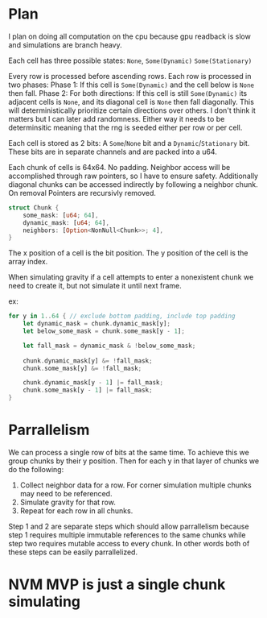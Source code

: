 # Plan
I plan on doing all computation on the cpu because gpu readback is slow and simulations are branch heavy.

Each cell has three possible states:
`None`,
`Some(Dynamic)`
`Some(Stationary)`

Every row is processed before ascending rows.
Each row is processed in two phases:
Phase 1:
If this cell is `Some(Dynamic)` and the cell below is `None` then fall.
Phase 2:
For both directions: If this cell is still `Some(Dynamic)` its adjacent cells is `None`, and its diagonal cell is `None` then fall diagonally. 
This will deterministically prioritize certain directions over others. I don't think it matters but I can later add randomness. Either way it needs to be determinsitic meaning that the rng is seeded either per row or per cell. 

Each cell is stored as 2 bits: A `Some`/`None` bit and a `Dynamic`/`Stationary` bit. These bits are in separate channels and are packed into a u64.

Each chunk of cells is 64x64. No padding. Neighbor access will be accomplished through raw pointers, so I have to ensure safety. Additionally diagonal chunks can be accessed indirectly by following a neighbor chunk. On removal Pointers are recursivly removed.

```rust
struct Chunk {
	some_mask: [u64; 64],
	dynamic_mask: [u64; 64],
	neighbors: [Option<NonNull<Chunk>>; 4],
}
```
The x position of a cell is the bit position. The y position of the cell is the array index.

When simulating gravity if a cell attempts to enter a nonexistent chunk we need to create it, but not simulate it until next frame.

ex:
```rust
for y in 1..64 { // exclude bottom padding, include top padding
	let dynamic_mask = chunk.dynamic_mask[y];
	let below_some_mask = chunk.some_mask[y - 1];

	let fall_mask = dynamic_mask & !below_some_mask;
	
	chunk.dynamic_mask[y] &= !fall_mask;
	chunk.some_mask[y] &= !fall_mask;

	chunk.dynamic_mask[y - 1] |= fall_mask;
	chunk.some_mask[y - 1] |= fall_mask;
}
```

# Parrallelism
We can process a single row of bits at the same time. To achieve this we group chunks by their y position. Then for each y in that layer of chunks we do the following:
1. Collect neighbor data for a row. For corner simulation multiple chunks may need to be referenced.
2. Simulate gravity for that row.
3. Repeat for each row in all chunks.

Step 1 and 2 are separate steps which should allow parrallelism because step 1 requires multiple immutable references to the same chunks while step two requires mutable access to every chunk. In other words both of these steps can be easily parrallelized.



# NVM MVP is just a single chunk simulating